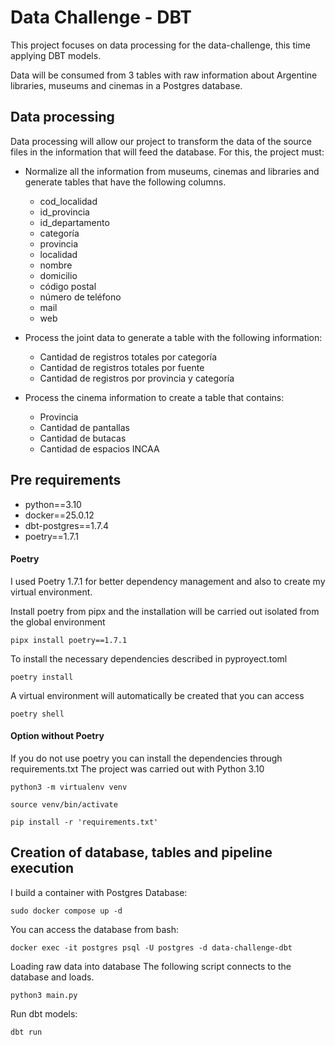 # Data Challenge - DBT

This project focuses on data processing for the data-challenge, this time applying DBT models.

Data will be consumed from 3 tables with raw information about Argentine libraries, museums and cinemas in a Postgres database.

## Data processing
Data processing will allow our project to transform the data of the
source files in the information that will feed the database. For this, the
project must:

- Normalize all the information from museums, cinemas and libraries and generate tables that have the following columns.
    - cod_localidad
    - id_provincia
    - id_departamento
    - categoría
    - provincia
    - localidad
    - nombre
    - domicilio
    - código postal
    - número de teléfono
    - mail
    - web

- Process the joint data to generate a table with the following information:
    - Cantidad de registros totales por categoría
    - Cantidad de registros totales por fuente
    - Cantidad de registros por provincia y categoría


- Process the cinema information to create a table that contains:
    - Provincia
    - Cantidad de pantallas
    - Cantidad de butacas
    - Cantidad de espacios INCAA


## Pre requirements

- python==3.10
- docker==25.0.12
- dbt-postgres==1.7.4
- poetry==1.7.1

#### Poetry
I used Poetry 1.7.1 for better dependency management and also to create my virtual environment.

Install poetry from pipx and the installation will be carried out isolated from the global environment
    
    pipx install poetry==1.7.1

To install the necessary dependencies described in pyproyect.toml

    poetry install

A virtual environment will automatically be created that you can access

    poetry shell


#### Option without Poetry
If you do not use poetry you can install the dependencies through requirements.txt
The project was carried out with Python 3.10

    python3 -m virtualenv venv

    source venv/bin/activate

    pip install -r 'requirements.txt'


## Creation of database, tables and pipeline execution
I build a container with Postgres Database:

    sudo docker compose up -d

You can access the database from bash:

    docker exec -it postgres psql -U postgres -d data-challenge-dbt

Loading raw data into database
The following script connects to the database and loads.

    python3 main.py

Run dbt models:

    dbt run
